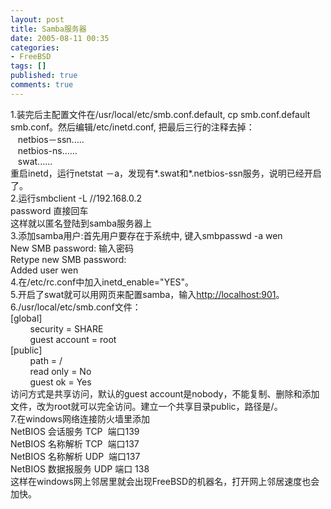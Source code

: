 ```yaml
---
layout: post
title: Samba服务器
date: 2005-08-11 00:35
categories:
- FreeBSD
tags: []
published: true
comments: true
---
```

<p><div class="diaryContent" id="diary927376">1.装完后主配置文件在/usr/local/etc/smb.conf.default, cp smb.conf.default smb.conf。然后编辑/etc/inetd.conf, 把最后三行的注释去掉：<br />&nbsp;&nbsp; netbios－ssn.....<br />&nbsp;&nbsp; netbios-ns......<br />&nbsp;&nbsp; swat......<br />重启inetd，运行netstat －a，发现有*.swat和*.netbios-ssn服务，说明已经开启了。<br />2.运行smbclient -L //192.168.0.2<br />password 直接回车<br />这样就以匿名登陆到samba服务器上<br />3.添加samba用户:首先用户要存在于系统中, 键入smbpasswd -a wen<br />New SMB password: 输入密码<br />Retype new SMB password: <br />Added user wen<br />4.在/etc/rc.conf中加入inetd_enable=&quot;YES&quot;。</div><div class="diaryContent">5.开启了swat就可以用网页来配置samba，输入<a href="http://localhost:901">http://localhost:901</a>。</div><div class="diaryContent">6./usr/local/etc/smb.conf文件：</div><div class="diaryContent">[global]<br />&nbsp;&nbsp;&nbsp;&nbsp;&nbsp;&nbsp;&nbsp; security = SHARE<br />&nbsp;&nbsp;&nbsp;&nbsp;&nbsp;&nbsp;&nbsp; guest account = root</div><div class="diaryContent">[public]<br />&nbsp;&nbsp;&nbsp;&nbsp;&nbsp;&nbsp;&nbsp; path = /<br />&nbsp;&nbsp;&nbsp;&nbsp;&nbsp;&nbsp;&nbsp; read only = No<br />&nbsp;&nbsp;&nbsp;&nbsp;&nbsp;&nbsp;&nbsp; guest ok = Yes</div><div class="diaryContent">访问方式是共享访问，默认的guest account是nobody，不能复制、删除和添加文件，改为root就可以完全访问。建立一个共享目录public，路径是/。<br />7.在windows网络连接防火墙里添加</div><div class="diaryContent">NetBIOS 会话服务 TCP&nbsp; 端口139</div><div class="diaryContent">NetBIOS 名称解析 TCP &nbsp;端口137</div><div class="diaryContent">NetBIOS 名称解析 UDP &nbsp;端口137</div><div class="diaryContent">NetBIOS 数据报服务 UDP 端口 138</div><div class="diaryContent">这样在windows网上邻居里就会出现FreeBSD的机器名，打开网上邻居速度也会加快。</div></p>
